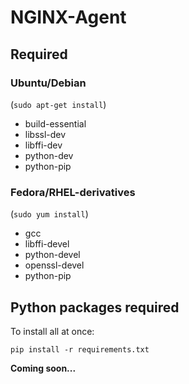 # NGINX-Agent

## Required
### Ubuntu/Debian
(`sudo apt-get install`)
- build-essential
- libssl-dev
- libffi-dev
- python-dev
- python-pip

### Fedora/RHEL-derivatives
(`sudo yum install`)
- gcc
- libffi-devel
- python-devel
- openssl-devel
- python-pip

## Python packages required
To install all at once:
```
pip install -r requirements.txt
```

**Coming soon...**
